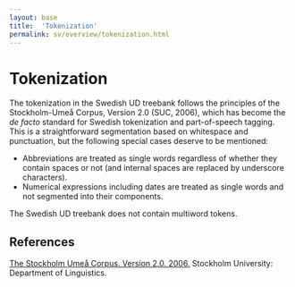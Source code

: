 ```yaml
---
layout: base
title:  'Tokenization'
permalink: sv/overview/tokenization.html
---
```


# Tokenization

The tokenization in the Swedish UD treebank follows the principles of the Stockholm-Umeå Corpus, Version 2.0 (SUC, 2006), which has become the _de facto_ standard for Swedish tokenization and part-of-speech tagging. This is a straightforward segmentation based on whitespace and punctuation, but the following special cases deserve to be mentioned:

* Abbreviations are treated as single words regardless of whether they contain spaces or not (and internal spaces are replaced by underscore characters). 
* Numerical expressions including dates are treated as single words and not segmented into their components.

The Swedish UD treebank does not contain multiword tokens.

## References

[The Stockholm Umeå Corpus. Version 2.0. 2006.](http://www.ling.su.se/english/nlp/corpora-and-resources/suc/stockholm-ume%C3%A5-corpus-suc-1.14045)
Stockholm University: Department of Linguistics.
